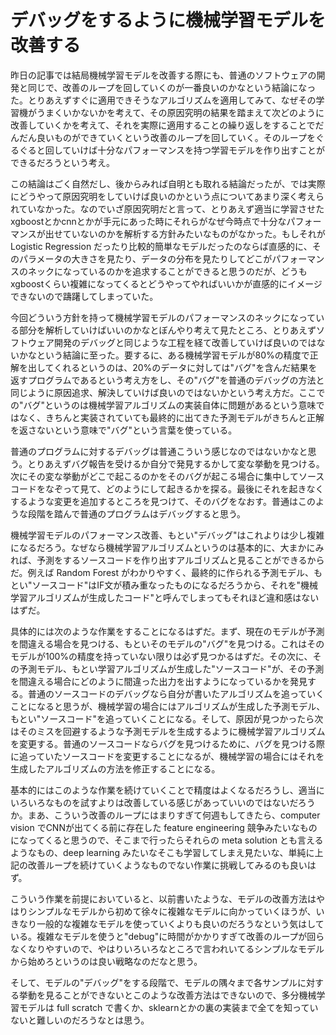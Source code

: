 # デバッグをするように機械学習モデルを改善する

昨日の記事では結局機械学習モデルを改善する際にも、普通のソフトウェアの開発と同じで、改善のループを回していくのが一番良いのかなという結論になった。とりあえずすぐに適用できそうなアルゴリズムを適用してみて、なぜその学習機がうまくいかないかを考えて、その原因究明の結果を踏まえて次どのように改善していくかを考えて、それを実際に適用することの繰り返しをすることでだんだん良いものができていくという改善のループを回していく。そのループをぐるぐると回していけば十分なパフォーマンスを持つ学習モデルを作り出すことができるだろうという考え。

この結論はごく自然だし、後からみれば自明とも取れる結論だったが、では実際にどうやって原因究明をしていけば良いのかという点についてあまり深く考えられていなかった。なのでいざ原因究明だと言って、とりあえず適当に学習させたxgboostとかcnnとかが手元にあった時にそれらがなぜ今時点で十分なパフォーマンスが出せていないのかを解析する方針みたいなものがなかった。もしそれが Logistic Regression だったり比較的簡単なモデルだったのならば直感的に、そのパラメータの大きさを見たり、データの分布を見たりしてどこがパフォーマンスのネックになっているのかを追求することができると思うのだが、どうもxgboostくらい複雑になってくるとどうやってやればいいかが直感的にイメージできないので躊躇してしまっていた。

今回どういう方針を持って機械学習モデルのパフォーマンスのネックになっている部分を解析していけばいいのかなとぼんやり考えて見たところ、とりあえずソフトウェア開発のデバッグと同じような工程を経て改善していけば良いのではないかなという結論に至った。要するに、ある機械学習モデルが80%の精度で正解を出してくれるというのは、20%のデータに対しては"バグ"を含んだ結果を返すプログラムであるという考え方をし、その"バグ"を普通のデバッグの方法と同じように原因追求、解決していけば良いのではないかという考え方だ。ここでの"バグ"というのは機械学習アルゴリズムの実装自体に問題があるという意味ではなく、きちんと実装されていても最終的に出てきた予測モデルがきちんと正解を返さないという意味で"バグ"という言葉を使っている。

普通のプログラムに対するデバッグは普通こういう感じなのではないかなと思う。とりあえずバグ報告を受けるか自分で発見するかして変な挙動を見つける。次にその変な挙動がどこで起こるのかをそのバグが起こる場合に集中してソースコードをなぞって見て、どのようにして起きるかを探る。最後にそれを起きなくするような変更を追加するところを見つけて、そのバグをなおす。普通はこのような段階を踏んで普通のプログラムはデバッグすると思う。

機械学習モデルのパフォーマンス改善、もとい"デバッグ"はこれよりは少し複雑になるだろう。なぜなら機械学習アルゴリズムというのは基本的に、大まかにみれば、予測をするソースコードを作り出すアルゴリズムと見ることができるからだ。例えば Random Forest がわかりやすく、最終的に作られる予測モデル、もとい"ソースコード"はIF文が積み重なったものになるだろうから、それを"機械学習アルゴリズムが生成したコード"と呼んでしまってもそれほど違和感はないはずだ。

具体的には次のような作業をすることになるはずだ。まず、現在のモデルが予測を間違える場合を見つける、もといそのモデルの"バグ"を見つける。これはそのモデルが100%の精度を持っていない限りは必ず見つかるはずだ。その次に、その予測モデル、もとい学習アルゴリズムが生成した"ソースコード"が、その予測を間違える場合にどのように間違った出力を出すようになっているかを発見する。普通のソースコードのデバッグなら自分が書いたアルゴリズムを追っていくことになると思うが、機械学習の場合にはアルゴリズムが生成した予測モデル、もとい"ソースコード"を追っていくことになる。そして、原因が見つかったら次はそのミスを回避するような予測モデルを生成するように機械学習アルゴリズムを変更する。普通のソースコードならバグを見つけるために、バグを見つける際に追っていたソースコードを変更することになるが、機械学習の場合にはそれを生成したアルゴリズムの方法を修正することになる。

基本的にはこのような作業を続けていくことで精度はよくなるだろうし、適当にいろいろなものを試すよりは改善している感じがあっていいのではないだろうか。まあ、こういう改善のループにはまりすぎて何週もしてきたら、computer vision でCNNが出てくる前に存在した feature engineering 競争みたいなものになってくると思うので、そこまで行ったらそれらの meta solution とも言えるようなもの、deep learning みたいなそこも学習してしまえ見たいな、単純に上記の改善ループを続けていくようなものでない作業に挑戦してみるのも良いはず。

こういう作業を前提においていると、以前書いたような、モデルの改善方法はやはりシンプルなモデルから初めて徐々に複雑なモデルに向かっていくほうが、いきなり一般的な複雑なモデルを使っていくよりも良いのだろうなという気はしている。複雑なモデルを使うと"debug"に時間がかかりすぎて改善のループが回らなくなりやすいので、やはりいろいろなところで言われいてるシンプルなモデルから始めろというのは良い戦略なのだなと思う。

そして、モデルの"デバッグ"をする段階で、モデルの隅々まで各サンプルに対する挙動を見ることができないとこのような改善方法はできないので、多分機械学習モデルは full scratch で書くか、sklearnとかの裏の実装まで全てを知っていないと難しいのだろうなとは思う。
